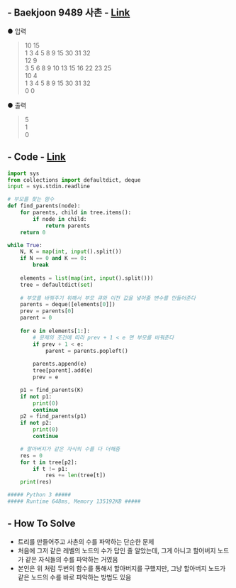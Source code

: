 ## - Baekjoon 9489 사촌 - [Link](https://www.acmicpc.net/problem/9489)
● 입력  
> 10 15  
1 3 4 5 8 9 15 30 31 32  
12 9  
3 5 6 8 9 10 13 15 16 22 23 25  
10 4  
1 3 4 5 8 9 15 30 31 32  
0 0

● 출력
> 5  
1  
0   

## - Code - [Link](https://github.com/imtaesuu/AlgorithmPractice_with_Python/blob/main/Tree/Baekjoon_9489/Baekjoon_9489.py)

```python
import sys
from collections import defaultdict, deque
input = sys.stdin.readline

# 부모를 찾는 함수
def find_parents(node):
    for parents, child in tree.items():
        if node in child:
            return parents
    return 0

while True:
    N, K = map(int, input().split())
    if N == 0 and K == 0:
        break
    
    elements = list(map(int, input().split()))
    tree = defaultdict(set)
    
    # 부모를 바꿔주기 위해서 부모 큐와 이전 값을 넣어줄 변수를 만들어준다
    parents = deque([elements[0]])
    prev = parents[0]
    parent = 0
    
    for e in elements[1:]:
        # 문제의 조건에 따라 prev + 1 < e 면 부모를 바꿔준다
        if prev + 1 < e:
            parent = parents.popleft()
        
        parents.append(e)
        tree[parent].add(e)
        prev = e

    p1 = find_parents(K)
    if not p1:
        print(0)
        continue
    p2 = find_parents(p1)
    if not p2:
        print(0)
        continue

    # 할아버지가 같은 자식의 수를 다 더해줌
    res = 0
    for t in tree[p2]:
        if t != p1:
            res += len(tree[t])
    print(res)

##### Python 3 #####
##### Runtime 648ms, Memory 135192KB #####
```

## - **How To Solve**
- 트리를 만들어주고 사촌의 수를 파악하는 단순한 문제
- 처음에 그저 같은 레벨의 노드의 수가 답인 줄 알았는데, 그게 아니고 할어버지 노드가 같은 자식들의 수를 파악하는 거였음
- 본인은 위 처럼 두번의 함수를 통해서 할아버지를 구했지만, 그냥 할아버지 노드가 같은 노드의 수를 바로 파악하는 방법도 있음